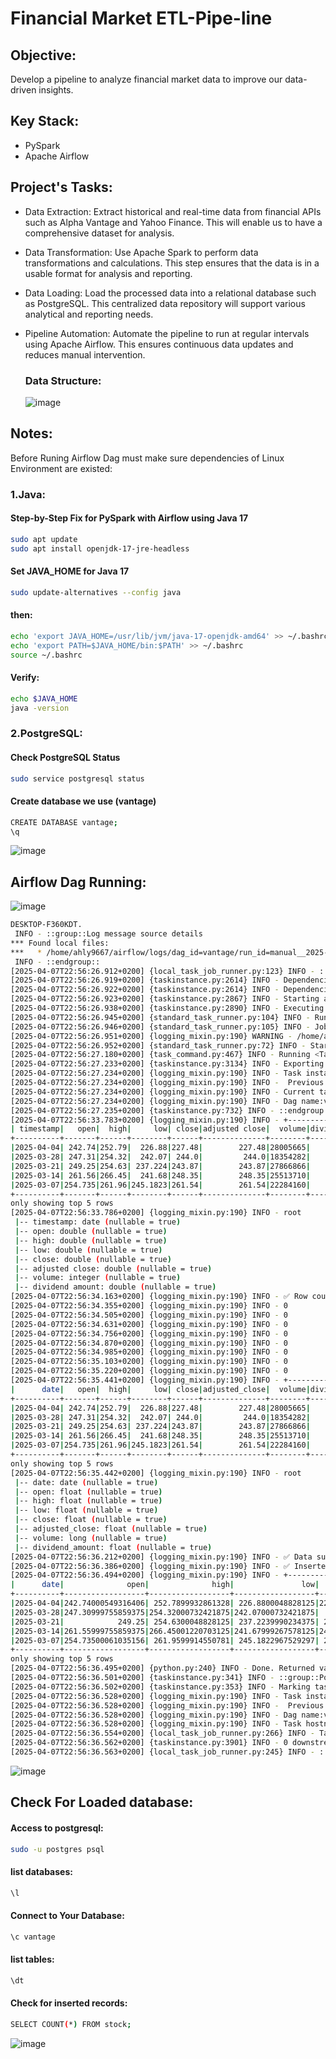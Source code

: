 # Financial Market ETL-Pipe-line

## Objective:
Develop a pipeline to analyze financial market data to improve our data-driven
insights.

## Key Stack:
- PySpark
- Apache Airflow

## Project's Tasks:
- Data Extraction: Extract historical and real-time data from financial APIs such as Alpha Vantage and Yahoo Finance. This will enable us to have a comprehensive dataset for analysis.

- Data Transformation: Use Apache Spark to perform data transformations and calculations. This step ensures that the data is in a usable format for analysis and reporting.

- Data Loading: Load the processed data into a relational database such as PostgreSQL. This centralized data repository will support various analytical and reporting needs.
  
- Pipeline Automation: Automate the pipeline to run at regular intervals using Apache Airflow. This ensures continuous data updates and reduces manual intervention.

  ### Data Structure:
  
  ![image](https://github.com/user-attachments/assets/e304e1fc-ce88-4608-93a2-3ae25f9ecb62)

## Notes:
Before Runing Airflow Dag must make sure dependencies of Linux Environment are existed:

### 1.Java:
#### Step-by-Step Fix for PySpark with Airflow using Java 17
```bash
sudo apt update
sudo apt install openjdk-17-jre-headless
```
#### Set JAVA_HOME for Java 17
```bash
sudo update-alternatives --config java
```

#### then:
```bash
echo 'export JAVA_HOME=/usr/lib/jvm/java-17-openjdk-amd64' >> ~/.bashrc
echo 'export PATH=$JAVA_HOME/bin:$PATH' >> ~/.bashrc
source ~/.bashrc
```

#### Verify:
```bash
echo $JAVA_HOME
java -version
```

### 2.PostgreSQL:
#### Check PostgreSQL Status
```bash
sudo service postgresql status
```

#### Create database we use (vantage)
```bash
CREATE DATABASE vantage;
\q
```

![image](https://github.com/user-attachments/assets/945d3141-761c-4379-83cf-177c1b31f4a9)


## Airflow Dag Running:

![image](https://github.com/user-attachments/assets/7a0108f4-7195-48c0-b63a-7a504ae77dc2)

```bash
DESKTOP-F360KDT.
 INFO - ::group::Log message source details
*** Found local files:
***   * /home/ahly9667/airflow/logs/dag_id=vantage/run_id=manual__2025-04-07T20:56:22.502515+00:00/task_id=run_loading/attempt=1.log
 INFO - ::endgroup::
[2025-04-07T22:56:26.912+0200] {local_task_job_runner.py:123} INFO - ::group::Pre task execution logs
[2025-04-07T22:56:26.919+0200] {taskinstance.py:2614} INFO - Dependencies all met for dep_context=non-requeueable deps ti=<TaskInstance: vantage.run_loading manual__2025-04-07T20:56:22.502515+00:00 [queued]>
[2025-04-07T22:56:26.922+0200] {taskinstance.py:2614} INFO - Dependencies all met for dep_context=requeueable deps ti=<TaskInstance: vantage.run_loading manual__2025-04-07T20:56:22.502515+00:00 [queued]>
[2025-04-07T22:56:26.923+0200] {taskinstance.py:2867} INFO - Starting attempt 1 of 2
[2025-04-07T22:56:26.938+0200] {taskinstance.py:2890} INFO - Executing <Task(PythonOperator): run_loading> on 2025-04-07 20:56:22.502515+00:00
[2025-04-07T22:56:26.945+0200] {standard_task_runner.py:104} INFO - Running: ['airflow', 'tasks', 'run', 'vantage', 'run_loading', 'manual__2025-04-07T20:56:22.502515+00:00', '--job-id', '192', '--raw', '--subdir', 'DAGS_FOLDER/dag.py', '--cfg-path', '/tmp/tmpb3n4vgma']
[2025-04-07T22:56:26.946+0200] {standard_task_runner.py:105} INFO - Job 192: Subtask run_loading
[2025-04-07T22:56:26.951+0200] {logging_mixin.py:190} WARNING - /home/ahly9667/my_env/lib/python3.12/site-packages/airflow/task/task_runner/standard_task_runner.py:70 DeprecationWarning: This process (pid=12735) is multi-threaded, use of fork() may lead to deadlocks in the child.
[2025-04-07T22:56:26.952+0200] {standard_task_runner.py:72} INFO - Started process 12749 to run task
[2025-04-07T22:56:27.180+0200] {task_command.py:467} INFO - Running <TaskInstance: vantage.run_loading manual__2025-04-07T20:56:22.502515+00:00 [running]> on host DESKTOP-F360KDT.
[2025-04-07T22:56:27.233+0200] {taskinstance.py:3134} INFO - Exporting env vars: AIRFLOW_CTX_DAG_OWNER='airflow' AIRFLOW_CTX_DAG_ID='vantage' AIRFLOW_CTX_TASK_ID='run_loading' AIRFLOW_CTX_EXECUTION_DATE='2025-04-07T20:56:22.502515+00:00' AIRFLOW_CTX_TRY_NUMBER='1' AIRFLOW_CTX_DAG_RUN_ID='manual__2025-04-07T20:56:22.502515+00:00'
[2025-04-07T22:56:27.234+0200] {logging_mixin.py:190} INFO - Task instance is in running state
[2025-04-07T22:56:27.234+0200] {logging_mixin.py:190} INFO -  Previous state of the Task instance: queued
[2025-04-07T22:56:27.234+0200] {logging_mixin.py:190} INFO - Current task name:run_loading state:running start_date:2025-04-07 20:56:26.919426+00:00
[2025-04-07T22:56:27.234+0200] {logging_mixin.py:190} INFO - Dag name:vantage and current dag run status:running
[2025-04-07T22:56:27.235+0200] {taskinstance.py:732} INFO - ::endgroup::
[2025-04-07T22:56:33.783+0200] {logging_mixin.py:190} INFO - +----------+-------+------+--------+------+--------------+--------+---------------+
| timestamp|   open|  high|     low| close|adjusted close|  volume|dividend amount|
+----------+-------+------+--------+------+--------------+--------+---------------+
|2025-04-04| 242.74|252.79|  226.88|227.48|        227.48|28005665|            0.0|
|2025-03-28| 247.31|254.32|  242.07| 244.0|         244.0|18354282|            0.0|
|2025-03-21| 249.25|254.63| 237.224|243.87|        243.87|27866866|            0.0|
|2025-03-14| 261.56|266.45|  241.68|248.35|        248.35|25513710|            0.0|
|2025-03-07|254.735|261.96|245.1823|261.54|        261.54|22284160|            0.0|
+----------+-------+------+--------+------+--------------+--------+---------------+
only showing top 5 rows
[2025-04-07T22:56:33.786+0200] {logging_mixin.py:190} INFO - root
 |-- timestamp: date (nullable = true)
 |-- open: double (nullable = true)
 |-- high: double (nullable = true)
 |-- low: double (nullable = true)
 |-- close: double (nullable = true)
 |-- adjusted close: double (nullable = true)
 |-- volume: integer (nullable = true)
 |-- dividend amount: double (nullable = true)
[2025-04-07T22:56:34.163+0200] {logging_mixin.py:190} INFO - ✅ Row count: 1326
[2025-04-07T22:56:34.355+0200] {logging_mixin.py:190} INFO - 0
[2025-04-07T22:56:34.505+0200] {logging_mixin.py:190} INFO - 0
[2025-04-07T22:56:34.631+0200] {logging_mixin.py:190} INFO - 0
[2025-04-07T22:56:34.756+0200] {logging_mixin.py:190} INFO - 0
[2025-04-07T22:56:34.870+0200] {logging_mixin.py:190} INFO - 0
[2025-04-07T22:56:34.985+0200] {logging_mixin.py:190} INFO - 0
[2025-04-07T22:56:35.103+0200] {logging_mixin.py:190} INFO - 0
[2025-04-07T22:56:35.220+0200] {logging_mixin.py:190} INFO - 0
[2025-04-07T22:56:35.441+0200] {logging_mixin.py:190} INFO - +----------+-------+------+--------+------+--------------+--------+---------------+
|      date|   open|  high|     low| close|adjusted_close|  volume|dividend_amount|
+----------+-------+------+--------+------+--------------+--------+---------------+
|2025-04-04| 242.74|252.79|  226.88|227.48|        227.48|28005665|            0.0|
|2025-03-28| 247.31|254.32|  242.07| 244.0|         244.0|18354282|            0.0|
|2025-03-21| 249.25|254.63| 237.224|243.87|        243.87|27866866|            0.0|
|2025-03-14| 261.56|266.45|  241.68|248.35|        248.35|25513710|            0.0|
|2025-03-07|254.735|261.96|245.1823|261.54|        261.54|22284160|            0.0|
+----------+-------+------+--------+------+--------------+--------+---------------+
only showing top 5 rows
[2025-04-07T22:56:35.442+0200] {logging_mixin.py:190} INFO - root
 |-- date: date (nullable = true)
 |-- open: float (nullable = true)
 |-- high: float (nullable = true)
 |-- low: float (nullable = true)
 |-- close: float (nullable = true)
 |-- adjusted_close: float (nullable = true)
 |-- volume: long (nullable = true)
 |-- dividend_amount: float (nullable = true)
[2025-04-07T22:56:36.212+0200] {logging_mixin.py:190} INFO - ✅ Data successfully written to PostgreSQL
[2025-04-07T22:56:36.386+0200] {logging_mixin.py:190} INFO - ✅ Inserted row count: 1326
[2025-04-07T22:56:36.494+0200] {logging_mixin.py:190} INFO - +----------+------------------+------------------+------------------+------------------+------------------+--------+---------------+
|      date|              open|              high|               low|             close|    adjusted_close|  volume|dividend_amount|
+----------+------------------+------------------+------------------+------------------+------------------+--------+---------------+
|2025-04-04|242.74000549316406| 252.7899932861328| 226.8800048828125|227.47999572753906|227.47999572753906|28005665|            0.0|
|2025-03-28|247.30999755859375|254.32000732421875|242.07000732421875|             244.0|             244.0|18354282|            0.0|
|2025-03-21|            249.25| 254.6300048828125| 237.2239990234375| 243.8699951171875| 243.8699951171875|27866866|            0.0|
|2025-03-14|261.55999755859375|266.45001220703125|241.67999267578125|248.35000610351562|248.35000610351562|25513710|            0.0|
|2025-03-07|254.73500061035156| 261.9599914550781| 245.1822967529297| 261.5400085449219| 261.5400085449219|22284160|            0.0|
+----------+------------------+------------------+------------------+------------------+------------------+--------+---------------+
only showing top 5 rows
[2025-04-07T22:56:36.495+0200] {python.py:240} INFO - Done. Returned value was: None
[2025-04-07T22:56:36.501+0200] {taskinstance.py:341} INFO - ::group::Post task execution logs
[2025-04-07T22:56:36.502+0200] {taskinstance.py:353} INFO - Marking task as SUCCESS. dag_id=vantage, task_id=run_loading, run_id=manual__2025-04-07T20:56:22.502515+00:00, execution_date=20250407T205622, start_date=20250407T205626, end_date=20250407T205636
[2025-04-07T22:56:36.528+0200] {logging_mixin.py:190} INFO - Task instance in success state
[2025-04-07T22:56:36.528+0200] {logging_mixin.py:190} INFO -  Previous state of the Task instance: running
[2025-04-07T22:56:36.528+0200] {logging_mixin.py:190} INFO - Dag name:vantage queued_at:2025-04-07 20:56:22.509950+00:00
[2025-04-07T22:56:36.528+0200] {logging_mixin.py:190} INFO - Task hostname:DESKTOP-F360KDT. operator:PythonOperator
[2025-04-07T22:56:36.554+0200] {local_task_job_runner.py:266} INFO - Task exited with return code 0
[2025-04-07T22:56:36.562+0200] {taskinstance.py:3901} INFO - 0 downstream tasks scheduled from follow-on schedule check
[2025-04-07T22:56:36.563+0200] {local_task_job_runner.py:245} INFO - ::endgroup::
```

![image](https://github.com/user-attachments/assets/cc63cc58-1011-43ce-80d2-4ae7ec03a2e5)

## Check For Loaded database:
#### Access to postgresql:
```bash
sudo -u postgres psql
```

#### list databases:
```bash
\l
```

#### Connect to Your Database:
```bash
\c vantage
```

#### list tables:
```bash
\dt
```

#### Check for inserted records:
```bash
SELECT COUNT(*) FROM stock;
```

![image](https://github.com/user-attachments/assets/37dc30f1-d8ec-41f8-bf00-35a3c31de1fa)




